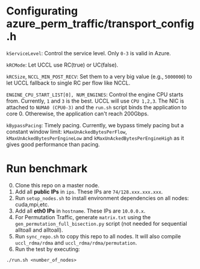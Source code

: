 # Configurating azure_perm_traffic/transport_config.h

`kServiceLevel`: Control the service level. Only `0-3` is valid in Azure.

`kRCMode`: Let UCCL use RC(true) or UC(false).

`kRCSize`, `NCCL_MIN_POST_RECV`: Set them to a very big value (e.g., `5000000`) to let UCCL fallback to single RC per flow like NCCL.

`ENGINE_CPU_START_LIST[0], NUM_ENGINES`: Control the engine CPU starts from. Currently, `1` and `3` is the best. UCCL will use `CPU 1,2,3`. The NIC is attached to `NUMA0 (CPU0-3)` and the `run.sh` script binds the application to core 0. Otherewise, the application can't reach 200Gbps. 

`kBypassPacing`: Timely pacing. Currently, we bypass timely pacing but a constant window limit: `kMaxUnAckedBytesPerFlow`, `kMaxUnAckedBytesPerEngineLow` and `kMaxUnAckedBytesPerEngineHigh` as it gives good performance than pacing.

# Run benchmark
0. Clone this repo on a master node.
1. Add all **public IPs** in `ips`. These IPs are `74/128.xxx.xxx.xxx`.
2. Run `setup_nodes.sh` to install environment dependencies on all nodes: cuda,mpi,etc.
3. Add all **eth0 IPs** in `hostname`. These IPs are `10.0.0.x`.
4. For Permutation Traffic, generate `matrix.txt` using the `gen_permutation_full_bisection.py` script (not needed for sequential alltoall and alltoall).
5. Run `sync_repo.sh` to copy this repo to all nodes. It will also compile `uccl_rdma/rdma` and `uccl_rdma/rdma/permutation`.
6. ​Run the test by executing:

```sheel
./run.sh <number_of_nodes>
```